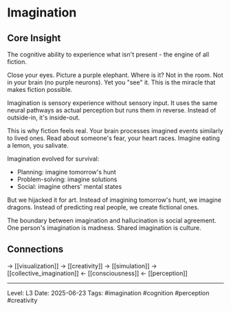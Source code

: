 # Imagination

## Core Insight
The cognitive ability to experience what isn't present - the engine of all fiction.

Close your eyes. Picture a purple elephant. Where is it? Not in the room. Not in your brain (no purple neurons). Yet you "see" it. This is the miracle that makes fiction possible.

Imagination is sensory experience without sensory input. It uses the same neural pathways as actual perception but runs them in reverse. Instead of outside-in, it's inside-out.

This is why fiction feels real. Your brain processes imagined events similarly to lived ones. Read about someone's fear, your heart races. Imagine eating a lemon, you salivate.

Imagination evolved for survival:
- Planning: imagine tomorrow's hunt
- Problem-solving: imagine solutions
- Social: imagine others' mental states

But we hijacked it for art. Instead of imagining tomorrow's hunt, we imagine dragons. Instead of predicting real people, we create fictional ones.

The boundary between imagination and hallucination is social agreement. One person's imagination is madness. Shared imagination is culture.

## Connections
→ [[visualization]]
→ [[creativity]]
→ [[simulation]]
→ [[collective_imagination]]
← [[consciousness]]
← [[perception]]

---
Level: L3
Date: 2025-06-23
Tags: #imagination #cognition #perception #creativity
